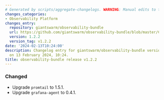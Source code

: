 ```yaml
---
# Generated by scripts/aggregate-changelogs. WARNING: Manual edits to this files will be overwritten.
changes_categories:
- Observability Platform
changes_entry:
  repository: giantswarm/observability-bundle
  url: https://github.com/giantswarm/observability-bundle/blob/master/CHANGELOG.md#122---2024-02-13
  version: 1.2.2
  version_tag: v1.2.2
date: '2024-02-13T10:24:00'
description: Changelog entry for giantswarm/observability-bundle version 1.2.2, published
  on 13 February 2024, 10:24.
title: observability-bundle release v1.2.2
---
```


### Changed
- Upgrade `promtail` to 1.5.1.
- Upgrade `grafana-agent` to 0.4.1.
